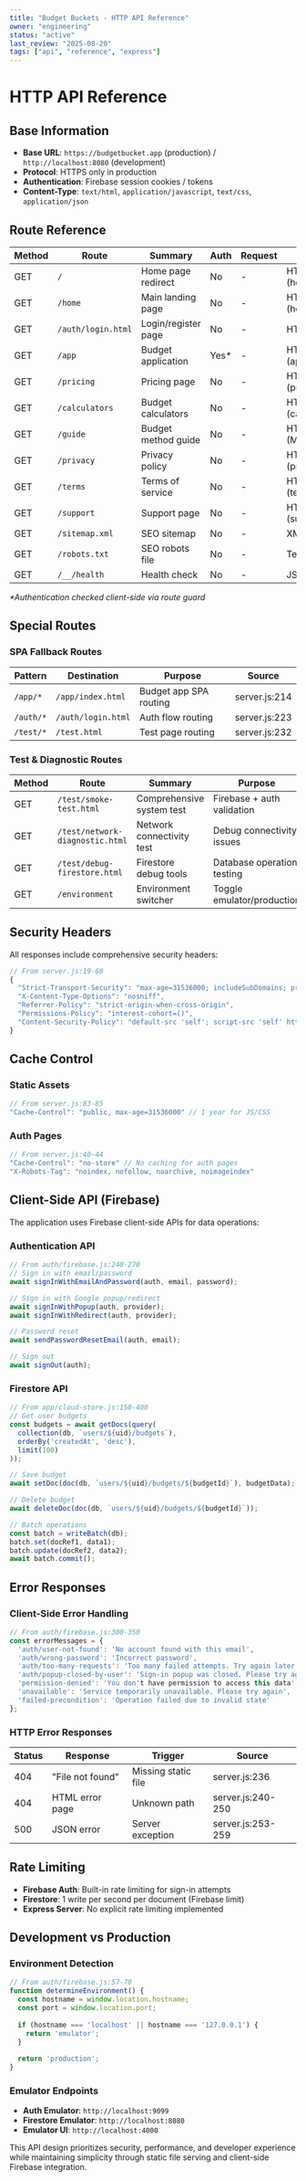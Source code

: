 ```yaml
---
title: "Budget Buckets - HTTP API Reference"
owner: "engineering"  
status: "active"
last_review: "2025-08-20"
tags: ["api", "reference", "express"]
---
```


# HTTP API Reference

## Base Information

- **Base URL**: `https://budgetbucket.app` (production) / `http://localhost:8080` (development)
- **Protocol**: HTTPS only in production
- **Authentication**: Firebase session cookies / tokens
- **Content-Type**: `text/html`, `application/javascript`, `text/css`, `application/json`

## Route Reference

| Method | Route | Summary | Auth | Request | Response | Source |
|--------|-------|---------|------|---------|----------|---------|
| GET | `/` | Home page redirect | No | - | HTML (home.html) | server.js:99 |
| GET | `/home` | Main landing page | No | - | HTML (home.html) | server.js:119 |
| GET | `/auth/login.html` | Login/register page | No | - | HTML (auth UI) | server.js:107 |
| GET | `/app` | Budget application | Yes* | - | HTML (app/index.html) | server.js:111 |
| GET | `/pricing` | Pricing page | No | - | HTML (pricing.html) | server.js:148 |
| GET | `/calculators` | Budget calculators | No | - | HTML (calculators.html) | server.js:127 |
| GET | `/guide` | Budget method guide | No | - | HTML (Method.html) | server.js:143 |
| GET | `/privacy` | Privacy policy | No | - | HTML (privacy.html) | server.js:157 |
| GET | `/terms` | Terms of service | No | - | HTML (terms.html) | server.js:165 |
| GET | `/support` | Support page | No | - | HTML (support.html) | server.js:173 |
| GET | `/sitemap.xml` | SEO sitemap | No | - | XML | server.js:186 |
| GET | `/robots.txt` | SEO robots file | No | - | Text | server.js:191 |
| GET | `/__/health` | Health check | No | - | JSON status | server.js:94 |

*\*Authentication checked client-side via route guard*

## Special Routes

### SPA Fallback Routes

| Pattern | Destination | Purpose | Source |
|---------|-------------|---------|---------|
| `/app/*` | `/app/index.html` | Budget app SPA routing | server.js:214 |
| `/auth/*` | `/auth/login.html` | Auth flow routing | server.js:223 |
| `/test/*` | `/test.html` | Test page routing | server.js:232 |

### Test & Diagnostic Routes

| Method | Route | Summary | Purpose | Source |
|--------|-------|---------|---------|---------|
| GET | `/test/smoke-test.html` | Comprehensive system test | Firebase + auth validation | server.js:201 |
| GET | `/test/network-diagnostic.html` | Network connectivity test | Debug connectivity issues | server.js:205 |
| GET | `/test/debug-firestore.html` | Firestore debug tools | Database operation testing | server.js:209 |
| GET | `/environment` | Environment switcher | Toggle emulator/production | server.js:196 |

## Security Headers

All responses include comprehensive security headers:

```javascript
// From server.js:19-60
{
  "Strict-Transport-Security": "max-age=31536000; includeSubDomains; preload",
  "X-Content-Type-Options": "nosniff", 
  "Referrer-Policy": "strict-origin-when-cross-origin",
  "Permissions-Policy": "interest-cohort=()",
  "Content-Security-Policy": "default-src 'self'; script-src 'self' https://www.gstatic.com https://apis.google.com https://www.googleapis.com; style-src 'self' 'unsafe-inline'; img-src 'self' data: https://www.gstatic.com; connect-src 'self' https://firestore.googleapis.com https://identitytoolkit.googleapis.com https://securetoken.googleapis.com https://www.googleapis.com; frame-src 'self' https://budgetbucket.app https://accounts.google.com; frame-ancestors 'self'; base-uri 'self'; form-action 'self'"
}
```

## Cache Control

### Static Assets
```javascript
// From server.js:83-85
"Cache-Control": "public, max-age=31536000" // 1 year for JS/CSS
```

### Auth Pages
```javascript  
// From server.js:40-44
"Cache-Control": "no-store" // No caching for auth pages
"X-Robots-Tag": "noindex, nofollow, noarchive, noimageindex"
```

## Client-Side API (Firebase)

The application uses Firebase client-side APIs for data operations:

### Authentication API
```javascript
// From auth/firebase.js:240-270
// Sign in with email/password
await signInWithEmailAndPassword(auth, email, password);

// Sign in with Google popup/redirect  
await signInWithPopup(auth, provider);
await signInWithRedirect(auth, provider);

// Password reset
await sendPasswordResetEmail(auth, email);

// Sign out
await signOut(auth);
```

### Firestore API
```javascript
// From app/cloud-store.js:150-400
// Get user budgets
const budgets = await getDocs(query(
  collection(db, `users/${uid}/budgets`),
  orderBy('createdAt', 'desc'),
  limit(100)
));

// Save budget
await setDoc(doc(db, `users/${uid}/budgets/${budgetId}`), budgetData);

// Delete budget  
await deleteDoc(doc(db, `users/${uid}/budgets/${budgetId}`));

// Batch operations
const batch = writeBatch(db);
batch.set(docRef1, data1);
batch.update(docRef2, data2);
await batch.commit();
```

## Error Responses

### Client-Side Error Handling
```javascript
// From auth/firebase.js:300-350
const errorMessages = {
  'auth/user-not-found': 'No account found with this email',
  'auth/wrong-password': 'Incorrect password', 
  'auth/too-many-requests': 'Too many failed attempts. Try again later',
  'auth/popup-closed-by-user': 'Sign-in popup was closed. Please try again',
  'permission-denied': 'You don't have permission to access this data',
  'unavailable': 'Service temporarily unavailable. Please try again',
  'failed-precondition': 'Operation failed due to invalid state'
};
```

### HTTP Error Responses

| Status | Response | Trigger | Source |
|--------|----------|---------|---------|
| 404 | "File not found" | Missing static file | server.js:236 |
| 404 | HTML error page | Unknown path | server.js:240-250 |
| 500 | JSON error | Server exception | server.js:253-259 |

## Rate Limiting

- **Firebase Auth**: Built-in rate limiting for sign-in attempts
- **Firestore**: 1 write per second per document (Firebase limit)
- **Express Server**: No explicit rate limiting implemented

## Development vs Production

### Environment Detection
```javascript
// From auth/firebase.js:57-70
function determineEnvironment() {
  const hostname = window.location.hostname;
  const port = window.location.port;
  
  if (hostname === 'localhost' || hostname === '127.0.0.1') {
    return 'emulator';
  }
  
  return 'production';
}
```

### Emulator Endpoints
- **Auth Emulator**: `http://localhost:9099`
- **Firestore Emulator**: `http://localhost:8080`  
- **Emulator UI**: `http://localhost:4000`

This API design prioritizes security, performance, and developer experience while maintaining simplicity through static file serving and client-side Firebase integration.